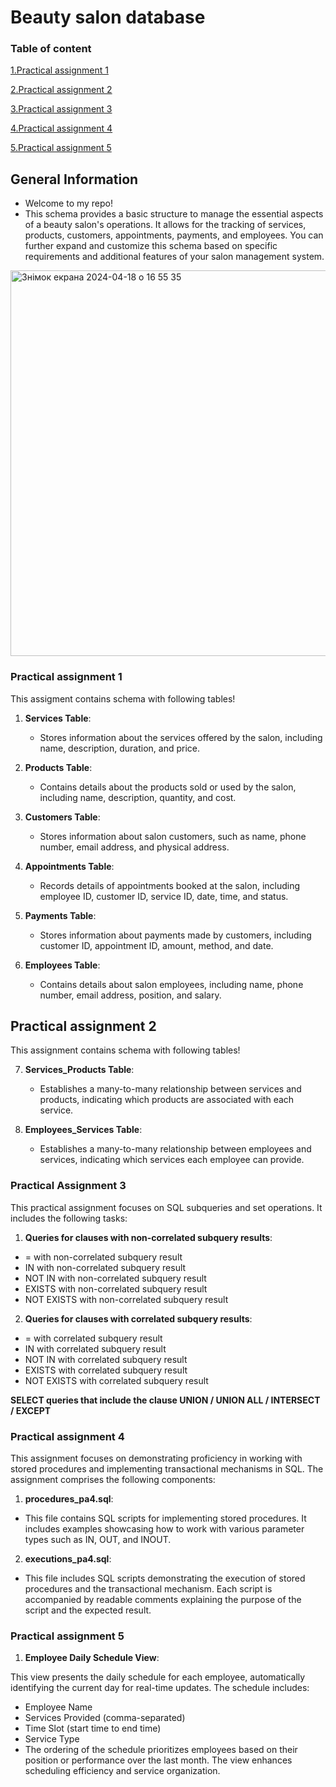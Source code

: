 # Beauty salon database

### Table of content
[1.Practical assignment 1](#practical-assignment1)

[2.Practical assignment 2](#practical-assignment2)

[3.Practical assignment 3](#practical-assignment3)

[4.Practical assignment 4](#practical-assignment4)

[5.Practical assignment 5](#practical-assignment5)

## General Information
- Welcome to my repo!
- This schema provides a basic structure to manage the essential aspects of a beauty salon's operations. It allows for the tracking of services, products, customers, appointments, payments, and employees. You can further expand and customize this schema based on specific requirements and additional features of your salon management system.
<img width="617" alt="Знімок екрана 2024-04-18 о 16 55 35" src="https://github.com/Artur-Nanivskyi/Beauty-salon-database/assets/148461779/9a198dc6-c3da-426f-b7e8-de8a305828d5">

<a name="practical-assignment1"></a>
### Practical assignment 1 
This assigment contains schema with following tables!

1. **Services Table**:
   - Stores information about the services offered by the salon, including name, description, duration, and price.

2. **Products Table**:
   - Contains details about the products sold or used by the salon, including name, description, quantity, and cost.

3. **Customers Table**:
   - Stores information about salon customers, such as name, phone number, email address, and physical address.

4. **Appointments Table**:
   - Records details of appointments booked at the salon, including employee ID, customer ID, service ID, date, time, and status.

5. **Payments Table**:
   - Stores information about payments made by customers, including customer ID, appointment ID, amount, method, and date.

6. **Employees Table**:
   - Contains details about salon employees, including name, phone number, email address, position, and salary.

<a name="practical-assignment2"></a>
## Practical assignment 2
This assignment contains schema with following tables!

7. **Services_Products Table**:
   - Establishes a many-to-many relationship between services and products, indicating which products are associated with each service.

8. **Employees_Services Table**:
   - Establishes a many-to-many relationship between employees and services, indicating which services each employee can provide.
  

<a name="practical-assignment3"></a>
### Practical Assignment 3

This practical assignment focuses on SQL subqueries and set operations. It includes the following tasks:

1. **Queries for clauses with non-correlated subquery results**:
- = with non-correlated subquery result
- IN with non-correlated subquery result
- NOT IN with non-correlated subquery result
- EXISTS with non-correlated subquery result
- NOT EXISTS with non-correlated subquery result
2. **Queries for clauses with correlated subquery results**:
- = with correlated subquery result
- IN with correlated subquery result
- NOT IN with correlated subquery result
- EXISTS with correlated subquery result
- NOT EXISTS with correlated subquery result
  
**SELECT queries that include the clause UNION / UNION ALL / INTERSECT / EXCEPT**

<a name="practical-assignment4"></a>
### Practical assignment 4

This assignment focuses on demonstrating proficiency in working with stored procedures and implementing transactional mechanisms in SQL. The assignment comprises the following components:

1. **procedures_pa4.sql**:
- This file contains SQL scripts for implementing stored procedures. It includes examples showcasing how to work with various parameter types such as IN, OUT, and INOUT.
2. **executions_pa4.sql**:
- This file includes SQL scripts demonstrating the execution of stored procedures and the transactional mechanism. Each script is accompanied by readable comments explaining the purpose of the script and the expected result.

<a name="practical-assignment5"></a>
### Practical assignment 5


1. **Employee Daily Schedule View**:

This view presents the daily schedule for each employee, automatically identifying the current day for real-time updates. The schedule includes:

- Employee Name
- Services Provided (comma-separated)
- Time Slot (start time to end time)
- Service Type
- The ordering of the schedule prioritizes employees based on their position or performance over the last month. The view enhances scheduling efficiency and service organization.

